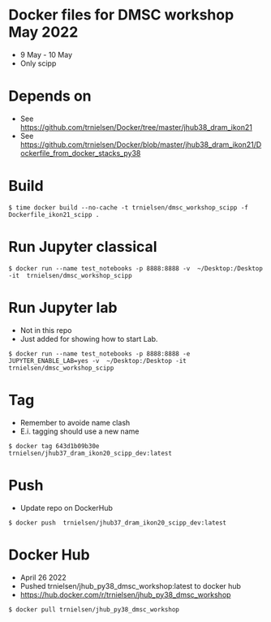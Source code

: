 # Docker files for DMSC workshop May 2022
* 9 May - 10 May
* Only scipp

# Depends on
* See https://github.com/trnielsen/Docker/tree/master/jhub38_dram_ikon21
* See https://github.com/trnielsen/Docker/blob/master/jhub38_dram_ikon21/Dockerfile_from_docker_stacks_py38


# Build
```console
$ time docker build --no-cache -t trnielsen/dmsc_workshop_scipp -f Dockerfile_ikon21_scipp .
```

# Run Jupyter classical 
```console
$ docker run --name test_notebooks -p 8888:8888 -v  ~/Desktop:/Desktop -it  trnielsen/dmsc_workshop_scipp
```

# Run Jupyter lab 
* Not in this repo 
* Just added for showing how to start Lab.
```console
$ docker run --name test_notebooks -p 8888:8888 -e JUPYTER_ENABLE_LAB=yes -v  ~/Desktop:/Desktop -it trnielsen/dmsc_workshop_scipp
```

# Tag
* Remember to avoide name clash
* E.i. tagging should use a new name
```console
$ docker tag 643d1b09b30e trnielsen/jhub37_dram_ikon20_scipp_dev:latest
```
# Push
* Update repo on DockerHub
```console
$ docker push  trnielsen/jhub37_dram_ikon20_scipp_dev:latest
```

# Docker Hub
* April 26 2022 
* Pushed trnielsen/jhub_py38_dmsc_workshop:latest to docker hub
* https://hub.docker.com/r/trnielsen/jhub_py38_dmsc_workshop

```console
$ docker pull trnielsen/jhub_py38_dmsc_workshop
```


